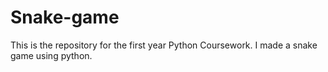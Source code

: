 # Snake-game
This is the repository for the first year Python Coursework. I made a snake game using python.
